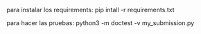 para instalar los requirements: pip intall -r requirements.txt

para hacer las pruebas: python3 -m doctest -v my_submission.py